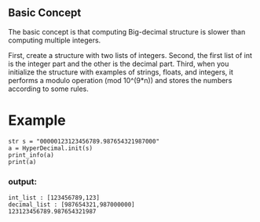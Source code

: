 Basic Concept
-------------
The basic concept is that computing Big-decimal structure is slower than computing multiple integers.

First, create a structure with two lists of integers.
Second, the first list of int is the integer part and the other is the decimal part.
Third, when you initialize the structure with examples of strings, floats, and integers, it performs a modulo operation (mod 10^(9*n)) and stores the numbers according to some rules.

# Example
<pre><code>str s = "00000123123456789.987654321987000"
a = HyperDecimal.init(s)
print_info(a)
print(a)
</code></pre>

### output:
<pre><code>int_list : [123456789,123]
decimal_list : [987654321,987000000]
123123456789.987654321987
</code></pre>

